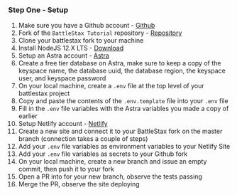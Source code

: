 ### Step One - Setup
1. Make sure you have a Github account - [Github](https://github.com)
2. Fork of the `BattleStax Tutorial` repository - [Repository](https://github.com/kidrecursive/battlestax-tutorial)
3. Clone your battlestax fork to your machine
4. Install NodeJS 12.X LTS - [Download](https://nodejs.org/en/download/) 
5. Setup an Astra account - [Astra](https://astra.datastax.com/)
6. Create a free tier database on Astra, make sure to keep a copy of the keyspace name, the database uuid, the database region, the keyspace user, and keyspace password
7. On your local machine, create a `.env` file at the top level of your battlestax project
8. Copy and paste the contents of the `.env.template` file into your `.env` file
9. Fill in the `.env` file variables with the Astra variables you made a copy of earlier
8. Setup Netlify account - [Netlify](https://www.netlify.com)
9. Create a new site and connect it to your BattleStax fork on the master branch (connection takes a couple of steps)
10. Add your `.env` file variables as environment variables to your Netlify Site
11. Add your `.env` file variables as secrets to your Github fork
12. On your local machine, create a new branch and issue an empty commit, then push it to your fork
13. Open a PR into for your new branch, observe the tests passing
14. Merge the PR, observe the site deploying
